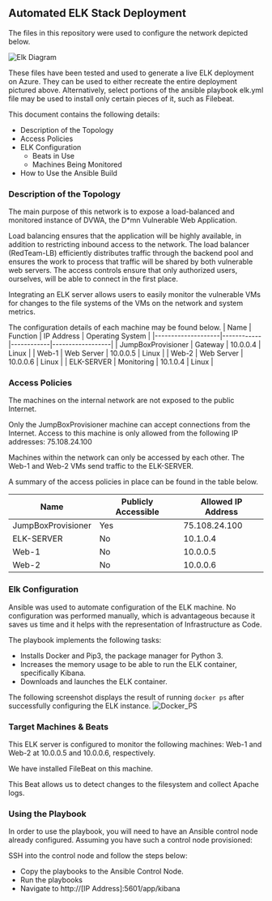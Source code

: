## Automated ELK Stack Deployment

The files in this repository were used to configure the network depicted below.

![Elk Diagram](https://user-images.githubusercontent.com/87720740/146467687-a405100c-f1ff-47b6-8848-b13122116c80.jpg)


These files have been tested and used to generate a live ELK deployment on Azure. They can be used to either recreate the entire deployment pictured above. Alternatively, select portions of the ansible playbook elk.yml file may be used to install only certain pieces of it, such as Filebeat.

This document contains the following details:
- Description of the Topology
- Access Policies
- ELK Configuration
  - Beats in Use
  - Machines Being Monitored
- How to Use the Ansible Build


### Description of the Topology

The main purpose of this network is to expose a load-balanced and monitored instance of DVWA, the D*mn Vulnerable Web Application.

Load balancing ensures that the application will be highly available, in addition to restricting inbound access to the network. The load balancer (RedTeam-LB) efficiently distributes traffic through the backend pool and ensures the work to process that traffic will be shared by both vulnerable web servers. The access controls ensure that only authorized users, ourselves, will be able to connect in the first place.

Integrating an ELK server allows users to easily monitor the vulnerable VMs for changes to the file systems of the VMs on the network and system metrics.

The configuration details of each machine may be found below.
| Name               | Function   | IP Address | Operating System |
|--------------------|------------|------------|------------------|
| JumpBoxProvisioner | Gateway    | 10.0.0.4   | Linux            |
| Web-1              | Web Server | 10.0.0.5   | Linux            |
| Web-2              | Web Server | 10.0.0.6   | Linux            |
| ELK-SERVER         | Monitoring | 10.1.0.4   | Linux            |

### Access Policies

The machines on the internal network are not exposed to the public Internet. 

Only the JumpBoxProvisioner machine can accept connections from the Internet. Access to this machine is only allowed from the following IP addresses:
75.108.24.100

Machines within the network can only be accessed by each other. The Web-1 and Web-2 VMs send traffic to the ELK-SERVER.

A summary of the access policies in place can be found in the table below.

| Name               | Publicly Accessible | Allowed IP Address |
|--------------------|---------------------|--------------------|
| JumpBoxProvisioner | Yes                 | 75.108.24.100      |
| ELK-SERVER         | No                  | 10.1.0.4           |
| Web-1              | No                  | 10.0.0.5           |
| Web-2              | No                  | 10.0.0.6           |

### Elk Configuration

Ansible was used to automate configuration of the ELK machine. No configuration was performed manually, which is advantageous because it saves us time and it helps with the representation of Infrastructure as Code.

The playbook implements the following tasks:
- Installs Docker and Pip3, the package manager for Python 3. 
- Increases the memory usage to be able to run the ELK container, specifically Kibana.
- Downloads and launches the ELK container.

The following screenshot displays the result of running `docker ps` after successfully configuring the ELK instance.
![Docker_PS](https://user-images.githubusercontent.com/87720740/146648288-864ba995-6232-4eb7-921f-487c616972a8.jpg)
    
### Target Machines & Beats
This ELK server is configured to monitor the following machines: Web-1 and Web-2 at 10.0.0.5 and 10.0.0.6, respectively.

We have installed FileBeat on this machine.

This Beat allows us to detect changes to the filesystem and collect Apache logs.

### Using the Playbook
In order to use the playbook, you will need to have an Ansible control node already configured. Assuming you have such a control node provisioned: 

SSH into the control node and follow the steps below:
- Copy the playbooks to the Ansible Control Node.
- Run the playbooks
- Navigate to http://[IP Address]:5601/app/kibana 
